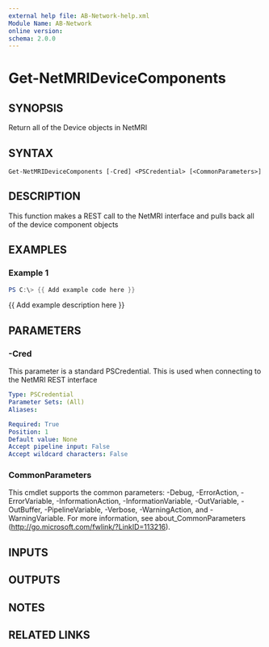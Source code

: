 ```yaml
---
external help file: AB-Network-help.xml
Module Name: AB-Network
online version:
schema: 2.0.0
---
```


# Get-NetMRIDeviceComponents

## SYNOPSIS
Return all of the Device objects in NetMRI

## SYNTAX

```
Get-NetMRIDeviceComponents [-Cred] <PSCredential> [<CommonParameters>]
```

## DESCRIPTION
This function makes a REST call to the NetMRI interface and pulls back all of the device component objects

## EXAMPLES

### Example 1
```powershell
PS C:\> {{ Add example code here }}
```

{{ Add example description here }}

## PARAMETERS

### -Cred
This parameter is a standard PSCredential. 
This is used when connecting to the NetMRI REST interface

```yaml
Type: PSCredential
Parameter Sets: (All)
Aliases:

Required: True
Position: 1
Default value: None
Accept pipeline input: False
Accept wildcard characters: False
```

### CommonParameters
This cmdlet supports the common parameters: -Debug, -ErrorAction, -ErrorVariable, -InformationAction, -InformationVariable, -OutVariable, -OutBuffer, -PipelineVariable, -Verbose, -WarningAction, and -WarningVariable.
For more information, see about_CommonParameters (http://go.microsoft.com/fwlink/?LinkID=113216).

## INPUTS

## OUTPUTS

## NOTES

## RELATED LINKS

